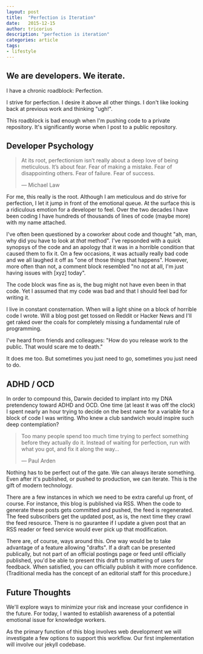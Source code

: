 ```yaml
---
layout: post
title:  "Perfection is Iteration"
date:   2015-12-15
author: tricorius
description: "perfection is iteration"
categories: article
tags:
- lifestyle
---
```


## We are developers. We iterate.

I have a chronic roadblock: Perfection.

I strive for perfection. I desire it above all other things. I don't like looking back at previous work and thinking "ugh!".

This roadblock is bad enough when I'm pushing code to a private repository. It's significantly worse when I post to a public repository.

## Developer Psychology

> At its root, perfectionism isn’t really about a deep love of being meticulous. It’s about fear. Fear of making a mistake. Fear of disappointing others. Fear of failure. Fear of success.
>
> ― Michael Law

For me, this really is the root. Although I am meticulous and do strive for perfection, I let it jump in front of the emotional queue. At the surface this is a ridiculous emotion for a developer to feel. Over the two decades I have been coding I have hundreds of thousands of lines of code (maybe more) with my name attached.

I've often been questioned by a coworker about code and thought "ah, man, why did you have to look at *that* method". I've repsonded with a quick synopsys of the code and an apology that it was in a horrible condition that caused them to fix it. On a few occasions, it was actually really bad code and we all laughed it off as "one of those things that happens". However, more often than not, a comment block resembled "no not at all, I'm just having issues with [xyz] today".

The code block was fine as is, the bug might not have even been in that code. Yet I assumed that my code was bad and that I should feel bad for writing it.

I live in constant consternation. When will a light shine on a block of horrible code I wrote. Will a blog post get tossed on Reddit or Hacker News and I'll get raked over the coals for completely missing a fundamental rule of programming.

I've heard from friends and colleagues: "How do you release work to the public. That would scare me to death."

It does me too. But sometimes you just need to go, sometimes you just need to do.

## ADHD / OCD

In order to compound this, Darwin decided to implant into my DNA pretendency toward ADHD and OCD. One time (at least it was off the clock) I spent nearly an hour trying to decide on the best name for a variable for a block of code I was writing. Who knew a club sandwich would inspire such deep contemplation?

> Too many people spend too much time trying to perfect something before they actually do it. Instead of waiting for perfection, run with what you got, and fix it along the way…
>
> ― Paul Arden

Nothing has to be perfect out of the gate. We can always iterate something. Even after it's published, or pushed to production, we can iterate. This is the gift of modern technology.

There are a few instances in which we need to be extra careful up front, of course. For instance, this blog is published via RSS. When the code to generate these posts gets committed and pushed, the feed is regenerated. The feed subscribers get the updated post, as is, the next time they crawl the feed resource. There is no gaurantee if I update a given post that an RSS reader or feed service would ever pick up that modification.

There are, of course, ways around this. One way would be to take advantage of a feature allowing "drafts". If a draft can be presented publically, but not part of an official postings page or feed until officially published, you'd be able to present this draft to smattering of users for feedback. When satisfied, you can officially publish it with more confidence. (Traditional media has the concept of an editorial staff for this procedure.)

## Future Thoughts

We'll explore ways to minimize your risk and increase your confidence in the future. For today, I wanted to establish awareness of a potential emotional issue for knowledge workers.

As the primary function of this blog involves web development we will investigate a few options to support this workflow. Our first implementation will involve our jekyll codebase.